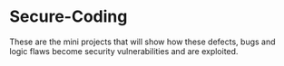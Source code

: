 # Secure-Coding
These are the mini projects that will show how these defects, bugs and logic flaws become security vulnerabilities and are exploited.
